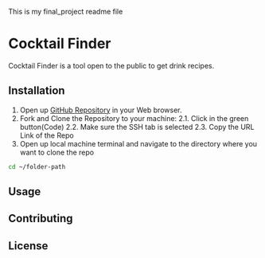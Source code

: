 This is my final_project readme file

# Cocktail Finder

Cocktail Finder is a tool open to the public to get drink recipes.

## Installation

1. Open up [GitHub Repository](https://github.com/Jsebas0721/phase-1-final-project-cocktail-finder) in your Web browser.
2. Fork and Clone the Repository to your machine:
    2.1. Click in the green button(Code)
    2.2. Make sure the SSH tab is selected 
    2.3. Copy the URL Link of the Repo 
3. Open up local machine terminal and navigate to the directory where you want to clone the repo
```bash
cd ~/folder-path
```


## Usage


## Contributing


## License
